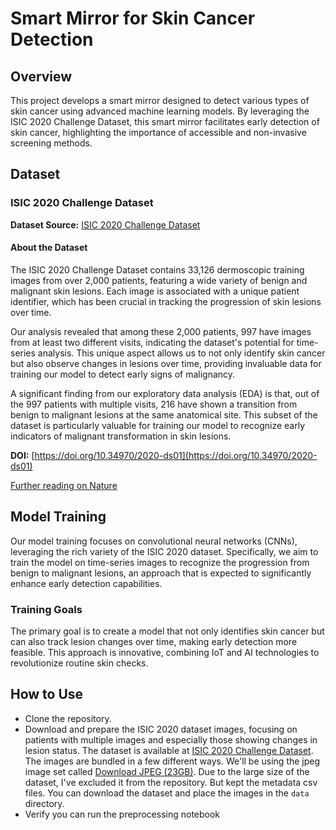# Smart Mirror for Skin Cancer Detection

## Overview

This project develops a smart mirror designed to detect various types of skin cancer using advanced machine learning models. By leveraging the ISIC 2020 Challenge Dataset, this smart mirror facilitates early detection of skin cancer, highlighting the importance of accessible and non-invasive screening methods.

## Dataset

### ISIC 2020 Challenge Dataset

**Dataset Source:** [ISIC 2020 Challenge Dataset](https://challenge2020.isic-archive.com)

#### About the Dataset

The ISIC 2020 Challenge Dataset contains 33,126 dermoscopic training images from over 2,000 patients, featuring a wide variety of benign and malignant skin lesions. Each image is associated with a unique patient identifier, which has been crucial in tracking the progression of skin lesions over time.

Our analysis revealed that among these 2,000 patients, 997 have images from at least two different visits, indicating the dataset's potential for time-series analysis. This unique aspect allows us to not only identify skin cancer but also observe changes in lesions over time, providing invaluable data for training our model to detect early signs of malignancy.

A significant finding from our exploratory data analysis (EDA) is that, out of the 997 patients with multiple visits, 216 have shown a transition from benign to malignant lesions at the same anatomical site. This subset of the dataset is particularly valuable for training our model to recognize early indicators of malignant transformation in skin lesions.

**DOI:** [https://doi.org/10.34970/2020-ds01](https://doi.org/10.34970/2020-ds01)

[Further reading on Nature](https://www.nature.com/articles/s41597-021-00815-z)

## Model Training

Our model training focuses on convolutional neural networks (CNNs), leveraging the rich variety of the ISIC 2020 dataset. Specifically, we aim to train the model on time-series images to recognize the progression from benign to malignant lesions, an approach that is expected to significantly enhance early detection capabilities.

### Training Goals

The primary goal is to create a model that not only identifies skin cancer but can also track lesion changes over time, making early detection more feasible. This approach is innovative, combining IoT and AI technologies to revolutionize routine skin checks.

## How to Use

- Clone the repository.
- Download and prepare the ISIC 2020 dataset images, focusing on patients with multiple images and especially those showing changes in lesion status. The dataset is available at [ISIC 2020 Challenge Dataset](https://challenge2020.isic-archive.com). The images are bundled in a few different ways. We'll be using the jpeg image set called [Download JPEG (23GB)](https://isic-challenge-data.s3.amazonaws.com/2020/ISIC_2020_Training_JPEG.zip). Due to the large size of the dataset, I've excluded it from the repository. But kept the metadata csv files. You can download the dataset and place the images in the `data` directory.
- Verify you can run the preprocessing notebook
